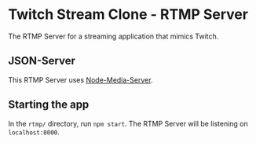 # Twitch Stream Clone - RTMP Server

The RTMP Server for a streaming application that mimics Twitch.

## JSON-Server

This RTMP Server uses [Node-Media-Server](https://github.com/illuspas/Node-Media-Server).

## Starting the app

In the `rtmp/` directory, run `npm start`. The RTMP Server will be listening on `localhost:8000`.
